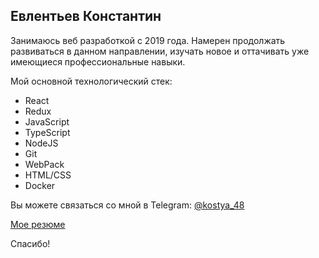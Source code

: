 ## Евлентьев Константин

Занимаюсь веб разработкой с 2019 года. Намерен продолжать развиваться в данном направлении, изучать новое и оттачивать уже имеющиеся профессиональные навыки.

Мой основной технологический стек:

* React
* Redux
* JavaScript
* TypeScript
* NodeJS
* Git
* WebPack
* HTML/CSS
* Docker

Вы можете связаться со мной в Telegram: [@kostya_48](https://t.me/kostya_48)

[Мое резюме](https://spb.hh.ru/resume/70429ba0ff0c5535380039ed1f714f68516675)

Спасибо!
